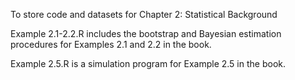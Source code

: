 To store code and datasets for Chapter 2: Statistical Background

Example 2.1-2.2.R includes the bootstrap and Bayesian estimation procedures for Examples 2.1 and 2.2 in the book.

Example 2.5.R is a simulation program for Example 2.5 in the book.
